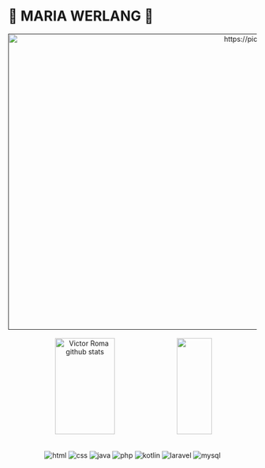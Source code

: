 
# 🐺 MARIA WERLANG 🐺
<div align="center">
  <a href=""><img src="https://images5.alphacoders.com/491/491037.jpg" width="1000" height="600" border="0" alt="https://picasion.com/" /></a>
</div> 

<br>
<div align="center"> 

</div>


<div align="center">  
  <img width="49%" height="195px" src="https://github-readme-stats.vercel.app/api?username=MariaWerlang&show_icons=true&count_private=true&hide_border=true&title_color=39B8C6&icon_color=87CEFA&text_color=E0FFFF&bg_color=0d1117" alt="Victor Roma github stats" /> 
  <img width="37.5%" height="195px" src="https://github-readme-stats.vercel.app/api/top-langs/?username=MariaWerlang&layout=compact&hide_border=true&title_color=39B8C6&text_color=E0FFFF&bg_color=0d1117" />
</div>

<br>

<div align="center" style="display: inline_block">

![html](https://img.shields.io/badge/HTML5-2e49d1?style=for-the-badge&logo=html5&logoColor=white)
![css](	https://img.shields.io/badge/CSS3-1572B6?style=for-the-badge&logo=css3&logoColor=white)
![java](https://img.shields.io/badge/Java-2E49D1?style=for-the-badge&logo=openjdk&logoColor=white)
![php](https://img.shields.io/badge/PHP-377DFB?style=for-the-badge&logo=php&logoColor=white)
![kotlin](https://img.shields.io/badge/Kotlin-0095D5?&style=for-the-badge&logo=kotlin&logoColor=white)
![laravel](https://img.shields.io/badge/Laravel-53B6DF?style=for-the-badge&logo=laravel&logoColor=white)
![mysql](https://img.shields.io/badge/MySQL-25C6DA?style=for-the-badge&logo=mysql&logoColor=white)
</div>
